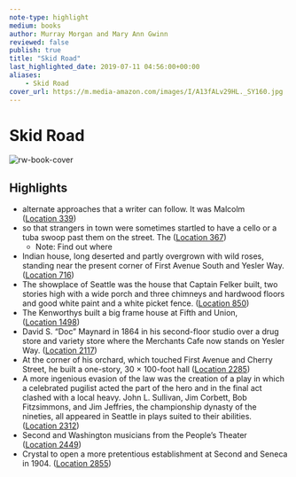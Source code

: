 ```yaml
---
note-type: highlight
medium: books
author: Murray Morgan and Mary Ann Gwinn
reviewed: false
publish: true
title: "Skid Road"
last_highlighted_date: 2019-07-11 04:56:00+00:00
aliases:
    - Skid Road
cover_url: https://m.media-amazon.com/images/I/A13fALv29HL._SY160.jpg
---
```

# Skid Road

![rw-book-cover](https://m.media-amazon.com/images/I/A13fALv29HL._SY160.jpg)

## Highlights
- alternate approaches that a writer can follow. It was Malcolm ([Location 339](https://readwise.io/to_kindle?action=open&asin=B07B6L86KL&location=339))
- so that strangers in town were sometimes startled to have a cello or a tuba swoop past them on the street. The ([Location 367](https://readwise.io/to_kindle?action=open&asin=B07B6L86KL&location=367))
    - Note: Find out where
- Indian house, long deserted and partly overgrown with wild roses, standing near the present corner of First Avenue South and Yesler Way. ([Location 716](https://readwise.io/to_kindle?action=open&asin=B07B6L86KL&location=716))
- The showplace of Seattle was the house that Captain Felker built, two stories high with a wide porch and three chimneys and hardwood floors and good white paint and a white picket fence. ([Location 850](https://readwise.io/to_kindle?action=open&asin=B07B6L86KL&location=850))
- The Kenworthys built a big frame house at Fifth and Union, ([Location 1498](https://readwise.io/to_kindle?action=open&asin=B07B6L86KL&location=1498))
- David S. “Doc” Maynard in 1864 in his second-floor studio over a drug store and variety store where the Merchants Cafe now stands on Yesler Way. ([Location 2117](https://readwise.io/to_kindle?action=open&asin=B07B6L86KL&location=2117))
- At the corner of his orchard, which touched First Avenue and Cherry Street, he built a one-story, 30 × 100-foot hall ([Location 2285](https://readwise.io/to_kindle?action=open&asin=B07B6L86KL&location=2285))
- A more ingenious evasion of the law was the creation of a play in which a celebrated pugilist acted the part of the hero and in the final act clashed with a local heavy. John L. Sullivan, Jim Corbett, Bob Fitzsimmons, and Jim Jeffries, the championship dynasty of the nineties, all appeared in Seattle in plays suited to their abilities. ([Location 2312](https://readwise.io/to_kindle?action=open&asin=B07B6L86KL&location=2312))
- Second and Washington musicians from the People’s Theater ([Location 2449](https://readwise.io/to_kindle?action=open&asin=B07B6L86KL&location=2449))
- Crystal to open a more pretentious establishment at Second and Seneca in 1904. ([Location 2855](https://readwise.io/to_kindle?action=open&asin=B07B6L86KL&location=2855))
